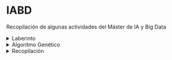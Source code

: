 # IABD
Recopilación de algunas actividades del Máster de IA y Big Data

<details>
  <summary>Laberinto</summary>
    
  [Generación de Laberinto y Algoritmos BFS y DFS](7RO/UT1/T2)<br>
  ![Alt text](7RO/UT1/T2/screenshots/1.png?raw=true "Laberintos")
  ![Alt text](7RO/UT1/T2/screenshots/2.png?raw=true "BFS")
  ![Alt text](7RO/UT1/T2/screenshots/4.png?raw=true "DFS")
</details>

<details>
  <summary>Algoritmo Genético</summary>
    
  [Algoritmo Genético - Problema del Viajante](M2D/UT1/T2)<br>
  ![Alt text](M2D/UT1/T2/screenshots/1.png?raw=true "Algoritmo Genético - Inicio")
  ![Alt text](M2D/UT1/T2/screenshots/4.png?raw=true "Algoritmo Genético - Final")
</details>

<details>
  <summary>Recopilación</summary>
  

  [comment]:(SNS)
  <ul>
  <li><details>
      <summary>SNS</summary>
  
  [Gestión de ficheros en Google Colab](SNS/UT1/T1_colab/Ayoze_Gil_Sosa_Act_1_1.ipynb)<br>
  [Análisis de Observaciones Influyentes](SNS/UT2/T1/Ayoze_Gil_Sosa_Ejemplo_2_4_Observaciones_influyentes.ipynb)<br>
  [Escalamiento de Datos](SNS/UT2/T1/Ayoze_Gil_Sosa_Ejemplo_2_5_Escalamiento_de_datos.ipynb)<br>
  
  </details></li>
  </ul>
  
  [comment]:(7RO)
  <ul>
  <li><details>
      <summary>7RO</summary>
  
  [Generación de Laberinto y Algoritmos BFS y DFS](7RO/UT1/T2/7RO_Maze.ipynb)<br>
  
  </details></li>
  </ul>
  

  [comment]:(M2D)
  <ul>
  <li><details>
      <summary>M2D</summary>
  
  [Problema del Viajante con Algortimo Genético](M2D/UT1/T2/M2D_AG.ipynb)<br>
  
  </details></li>
  </ul>
</details>
